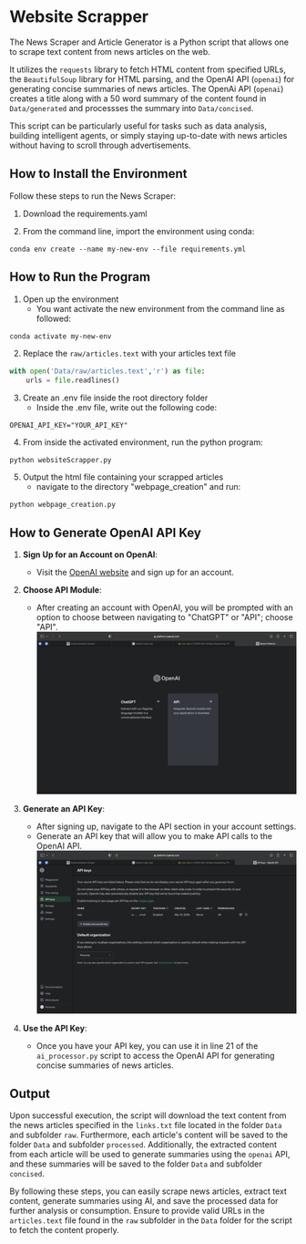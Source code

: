 # Website Scrapper

The News Scraper and Article Generator is a Python script that allows one to scrape text content from news articles on the web. 

It utilizes the `requests` library to fetch HTML content from specified URLs, the `BeautifulSoup` library for HTML parsing, and the OpenAI API (`openai`) for generating concise summaries of news articles. The OpenAi API (`openai`) creates a title along with a 50 word summary of the content found in `Data/generated` and processses the summary into `Data/concised`. 

This script can be particularly useful for tasks such as data analysis, building intelligent agents, or simply staying up-to-date with news articles without having to scroll through advertisements.


## How to Install the Environment

Follow these steps to run the News Scraper:

1. Download the requirements.yaml

2. From the command line, import the environment using conda:
```console
conda env create --name my-new-env --file requirements.yml
```


## How to Run the Program

1. Open up the environment
   - You want activate the new environment from the command line as followed:
```console
conda activate my-new-env
```

2. Replace the `raw/articles.text` with your articles text file
```python
with open('Data/raw/articles.text','r') as file:
    urls = file.readlines()
```

3. Create an .env file inside the root directory folder
   - Inside the .env file, write out the following code:
```console
OPENAI_API_KEY="YOUR_API_KEY"
```

4. From inside the activated environment, run the python program:
```console
python websiteScrapper.py
```

5. Output the html file containing your scrapped articles
   - navigate to the directory "webpage_creation" and run:
```console
python webpage_creation.py
```


## How to Generate OpenAI API Key

1. **Sign Up for an Account on OpenAI**:
   - Visit the [OpenAI website](https://openai.com) and sign up for an account.

2. **Choose API Module**:
   - After creating an account with OpenAI, you will be prompted with an option to choose between navigating to "ChatGPT" or "API"; choose "API".
   ![Intructions I](images/SETI.png)

3. **Generate an API Key**:
   - After signing up, navigate to the API section in your account settings.
   - Generate an API key that will allow you to make API calls to the OpenAI API.
   ![Intructions II](images/SETII.png)

4. **Use the API Key**:
   - Once you have your API key, you can use it in line 21 of the `ai_processor.py` script to access the OpenAI API for generating concise summaries of news articles.


## Output
Upon successful execution, the script will download the text content from the news articles specified in the `links.txt` file located in the folder `Data` and subfolder `raw`. Furthermore, each article's content will be saved to the folder `Data` and subfolder `processed`. Additionally, the extracted content from each article will be used to generate summaries using the `openai` API, and these summaries will be saved to the folder `Data` and subfolder `concised`.

By following these steps, you can easily scrape news articles, extract text content, generate summaries using AI, and save the processed data for further analysis or consumption. Ensure to provide valid URLs in the `articles.text` file found in the `raw` subfolder in the `Data` folder for the script to fetch the content properly.
